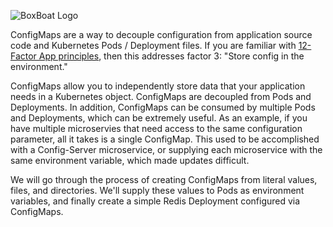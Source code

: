 ![BoxBoat Logo](/boxboat/courses/kubernetes-fundamentals-2/configmaps/assets/boxboat.png)

ConfigMaps are a way to decouple configuration from application source code and Kubernetes Pods / Deployment files. If you are familiar with [12-Factor App principles](https://12factor.net/), then this addresses factor 3: "Store config in the environment."

ConfigMaps allow you to independently store data that your application needs in a Kubernetes object. ConfigMaps are decoupled from Pods and Deployments. In addition, ConfigMaps can be consumed by multiple Pods and Deployments, which can be extremely useful. As an example, if you have multiple microservies that need access to the same configuration parameter, all it takes is a single ConfigMap. This used to be accomplished with a Config-Server microservice, or supplying each microservice with the same environment variable, which made updates difficult.

We will go through the process of creating ConfigMaps from literal values, files, and directories. We'll supply these values to Pods as environment variables, and finally create a simple Redis Deployment configured via ConfigMaps.
